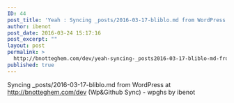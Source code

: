 ```yaml
---
ID: 44
post_title: 'Yeah : Syncing _posts/2016-03-17-bliblo.md from WordPress at http://bnotteghem.com/dev (Wp&amp;Github Sync) &#8211; wpghs'
author: ibenot
post_date: 2016-03-24 15:17:16
post_excerpt: ""
layout: post
permalink: >
  http://bnotteghem.com/dev/yeah-syncing-_posts2016-03-17-bliblo-md-from-wordpress-at-httpbnotteghem-comdev-wpgithub-sync-wpghs/
published: true
---
```

Syncing _posts/2016-03-17-bliblo.md from WordPress at http://bnotteghem.com/dev (Wp&amp;Github Sync) - wpghs by ibenot